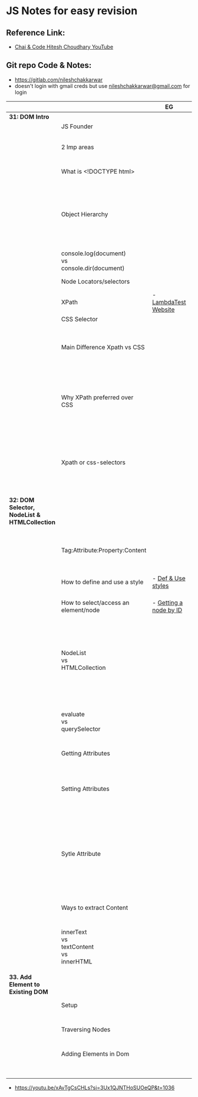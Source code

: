 JS Notes for easy revision
===============

Reference Link:
---
* [Chai & Code Hitesh Choudhary YouTube](https://www.youtube.com/watch?v=Hr5iLG7sUa0&list=PLu71SKxNbfoBuX3f4EOACle2y-tRC5Q37)

Git repo Code & Notes:
---
* https://gitlab.com/nileshchakkarwar
* doesn't login with gmail creds but use nileshchakkarwar@gmail.com for login

|||EG|Desc|
|-|-|-|-|
|**31: DOM Intro**||||>--------------EOL--------------<
||JS Founder||- Brendan Eich|>--------------EOL--------------<
||2 Imp areas||- Object and elements in a page ➯ How a webpage is organised<br>- Events ➯ what happens if we click somewhere on the page|>--------------EOL--------------<
||What is \<!DOCTYPE html\>||- This is just to notify the browser/consumer that this is a html:5 type doc|>--------------EOL--------------<
||Object Hierarchy||- EG Traversing path: windows object ➯ document ➯ html ➯ body ➯ [any node or attribute]<br>- [DOM Visualizer](https://bioub.github.io/dom-visualizer/)<br>- [How HTML page objects are organised](/images/domStructure.png)<br>- Important jargons NODE & ATTRIBUTERS<br>- NODES: head body paragraph<br>- ATTRIBUTES: class, ids etc are attributes<br>- window.document ➯ referes to the webpage that going to be rendered!|>--------------EOL--------------<
||console.log(document)<br>vs<br>console.dir(document)||- log only prints out a toString representation, whereas dir prints out a navigable tree.|>--------------EOL--------------<
||Node Locators/selectors||- [Webpage: CSS vs Xpath](https://www.zenrows.com/blog/xpath-vs-css-selector#conclusion)<br>- [Syntax comparasion CSS Selectors vs Xpath](/notes/md/05-css_selectors-vs-xpath.md) |>--------------EOL--------------<
||XPath|- [LambdaTest Website](https://www.lambdatest.com/blog/complete-guide-for-using-xpath-in-selenium-with-examples/)|- [XPATH doc](/notes/md/04-xpath-details.md)|>--------------EOL--------------<
||CSS Selector||- [CSS Selector MD file for details](/notes/md/03-css-selectors.md)|>--------------EOL--------------<
||Main Difference Xpath vs CSS||- XPath is primarily designed for navigating and querying XML documents, and XPath expressions are great for precise data extraction. Instead, CSS selectors are specifically intended for selecting elements in HTML documents, and they excel at selecting elements via CSS but don't work on non-HTML documents like XML.|>--------------EOL--------------<
||Why XPath preferred over CSS||- XPath is preferred over CSS selectors for its precision and advanced capabilities. It excels in granular element selection from highly nested web pages. As opposed to CSS selectors, it also allows for the retrieval of attributes and text nodes. Plus, its bidirectional tree traversal capabilities are crucial for navigating hierarchical layouts. While CSS selectors are ideal for basic tasks, XPath shines in complex scenarios.|>--------------EOL--------------<
||Xpath or css-selectors||- querySelector supports jQuery syntax and supports all CSS Selector selection and hence that is used more in coding in JS.<br>- It is also quite optimized as XPath is method to traverse XML document.<br>- HTML is also a subset of XML doc but css-selectors specialize in HTML hence they are more fast!<br>- For granularity use XPath|>--------------EOL--------------<
|||||>--------------EOL--------------<
|**32: DOM Selector, NodeList & HTMLCollection**||||>--------------EOL--------------<
||Tag:Attribute:Property:Content||- TAG ➯ a or p or div <br>- Attributes ➯ id or class or href or Style or any custom attributes<br>- Properties ➯ display or visibility or background color or borderradius etc<br>- Content ➯ \<p\> Content is here\</p\>|>--------------EOL--------------<
||How to define and use a style|- [Def & Use styles](/images/def-n-use-style.png)|- Notice how we define a style of background color in head tag and used it in body tag!|>--------------EOL--------------<
||How to select/access an element/node|- [Getting a node by ID](/images/getElementById.png)|- document.getElementById('id-001') ➯ This will return the entire HTML Tag<br>- Similarly there are getElementByClassName and so on<br>- But mostly we use querySelector or querySelectorAll|>--------------EOL--------------<
||NodeList<br>vs<br>HTMLCollection||- Node list is like a array but not an array<br>- NodeList use forEach ➯ that is anyways part of its prototype<br>- NodeList to Array conversion ➯ Array.from(document.querySelectorAll('h1');)<br>- HTMLCollection ➯ Although it hold elements like array but it neither has forEach or filter or anything so this one needs to be convreted to Array and then only iteration is possible<br>- HTMLColleciton to Array ➯ Same Array.for(some Nodelist)|>--------------EOL--------------<
||evaluate<br>vs<br>querySelector||- document.evaluate(XPath)<br>- document.querySelector('jQuery or css-selectors') ➯ will give the first occurance of the tag<br>- document.querySelectorAll('jQuery or css-selectors') ➯ will give HTMLCollection, that is similar to JS array but not the same, of all the nodes |>--------------EOL--------------<
||Getting Attributes||- document.getElementById('id').getAttribute('class') returns class value!|>--------------EOL--------------<
||Setting Attributes||- document.getElementById('id').setAttribute('attributeName', 'value')<br>- If the attribute, while setting the attribute, is already present then it gets overridden.<br>- Meaning it is important that we retain the old values and add new values|>--------------EOL--------------<
||Sytle Attribute||- Special attribute that defines how the element should look like<br>- General syntax style="color:blue"<br>- let title = document.getElementById('id-001')<br>- title.style.color = 'white' ➯ This will set the font color to white<br>- title.style.backgroundColor = 'yellow' ➯ This will set the background color to yellow<br>- title.style.display = 'none'; ➯ this will hide the text or the tag meaning it will not be visible on screen |>--------------EOL--------------<
||Ways to extract Content||- let title = document.getElementById('id-001')<br>- title.textContent<br>- title.innerHTML<br>- title.innerText|>--------------EOL--------------<
||innerText<br>vs<br>textContent<br>vs<br>innerHTML||- innerText ➯ shows only visible text, text that is not hidden by any css property<br>- textContent ➯ will display all the text irrespective it is visible or not but will remove any tags<br>- innerHTML ➯ will display content with HTML tags included usually span tag|>--------------EOL--------------<
|||||>--------------EOL--------------<
|**33. Add Element to Existing DOM**||||>--------------EOL--------------<
||Setup||- HTML file will have a script tag that will have code<br>- We will be checking the console for the output|
||Traversing Nodes||- List all childern of parent<br>- Getting First Child <br>- Getting Last Child<br>- Traversing to Siblings|>--------------EOL--------------<
||Adding Elements in Dom||- Step 1 ➯ Defining the properties of the Tag<br>- Adding/Attaching/Appending that tag to the document|>--------------EOL--------------<
|||||>--------------EOL--------------<
|||||>--------------EOL--------------<
|||||>--------------EOL--------------<
|||||>--------------EOL--------------<
|||||>--------------EOL--------------<
|||||>--------------EOL--------------<
|||||>--------------EOL--------------<



- https://youtu.be/xAvTgCsCHLs?si=3Ux1QJNTHoSUOeQP&t=1036